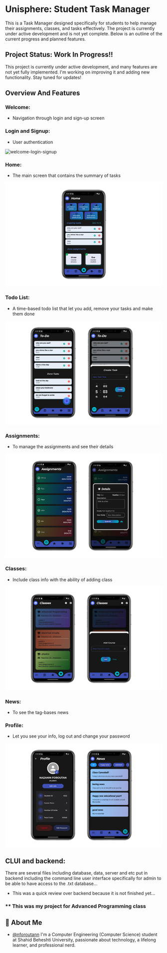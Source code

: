 
# Unisphere: Student Task Manager

This is a Task Manager designed specifically for students to help manage their assignments, classes, and tasks effectively. The project is currently under active development and is not yet complete. Below is an outline of the current progress and planned features.

## Project Status: Work In Progress!!
This project is currently under active development, and many features are not yet fully implemented. I'm working on improving it and adding new functionality. Stay tuned for updates!

## Overview And Features

### Welcome: 
- Navigation through login and sign-up screen

### Login and Signup:
-  User authentication

![welcome-login-signup](frontend/githubAssets/welcome-login-signup.jpg)

### Home:
- The main screen that contains the summary of tasks

![home page](frontend/githubAssets/home.jpg)

### Todo List:
- A time-based todo list that let you add, remove your tasks and make them done

![todo list](frontend/githubAssets/todo.jpg)

### Assignments:
- To manage the assignments and see their details

![assignments](frontend/githubAssets/assignments.jpg)

### Classes:
- Include class info with the ability of adding class

![classes](frontend/githubAssets/classes.jpg)

### News:
- To see the tag-bases news

### Profile:

- Let you see your info, log out and change your password

![news and profile](frontend/githubAssets/profile-news.jpg)


## CLUI and backend:

There are several files including database, data, server and etc put in backend including the command line user interface specifically for admin to be able to have access to the .txt database...

- This was a quick review over backend because it is not finished yet...

### ** This was my project for Advanced Programming class


## 🚀 About Me
- [@nforoutann](https://github.com/nforoutann)
I'm a Computer Engineering (Computer Science) student at Shahid Beheshti University, passionate about technology, a lifelong learner, and professional nerd.



